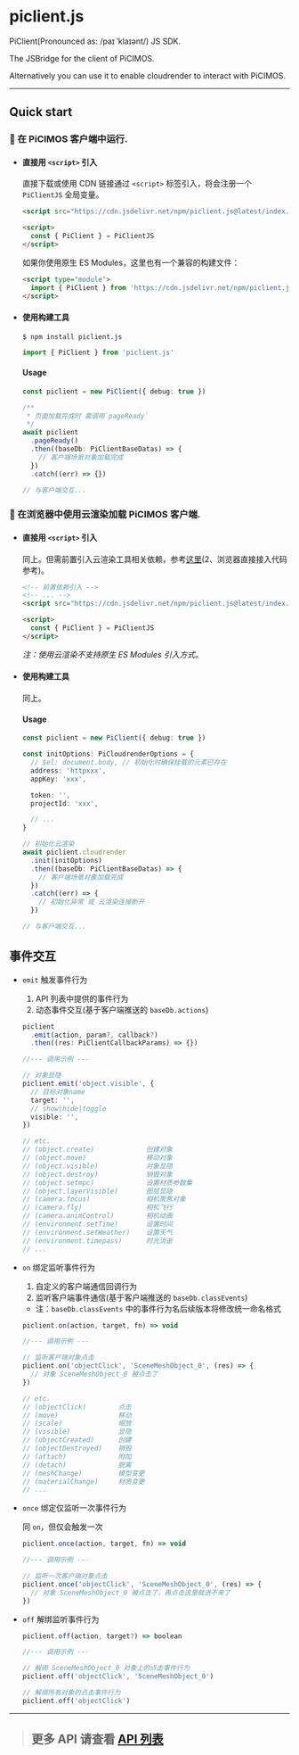 # piclient.js

PiClient(Pronounced as: /paɪ ˈklaɪənt/) JS SDK.

The JSBridge for the client of PiCIMOS.

Alternatively you can use it to enable cloudrender to interact with PiCIMOS.

---

## Quick start

### 🥇 在 PiCIMOS 客户端中运行.

- #### 直接用 `<script>` 引入

  直接下载或使用 CDN 链接通过 `<script>` 标签引入，将会注册一个 `PiClientJS` 全局变量。

  ```html
  <script src="https://cdn.jsdelivr.net/npm/piclient.js@latest/index.umd.js"></script>
  ```

  ```html
  <script>
    const { PiClient } = PiClientJS
  </script>
  ```

  如果你使用原生 ES Modules，这里也有一个兼容的构建文件：

  ```html
  <script type="module">
    import { PiClient } from 'https://cdn.jsdelivr.net/npm/piclient.js@latest/index.esm.js'
  </script>
  ```

- #### 使用构建工具

  ```shell
  $ npm install piclient.js
  ```

  ```typescript
  import { PiClient } from 'piclient.js'
  ```

  #### **Usage**

  ```typescript
  const piclient = new PiClient({ debug: true })

  /**
   * 页面加载完成时 需调用`pageReady`
   */
  await piclient
    .pageReady()
    .then((baseDb: PiClientBaseDatas) => {
      // 客户端场景对象加载完成
    })
    .catch((err) => {})

  // 与客户端交互...
  ```

### 🥈 在浏览器中使用云渲染加载 PiCIMOS 客户端.

- #### 直接用 `<script>` 引入

  同上。但需前置引入云渲染工具相关依赖，参考[这里](https://www.3dcat.live/support/api/browser-link.html)(2、浏览器直接接入代码参考)。

  ```html
  <!-- 前置依赖引入 -->
  <!-- ... -->
  <script src="https://cdn.jsdelivr.net/npm/piclient.js@latest/index.umd.js"></script>
  ```

  ```html
  <script>
    const { PiClient } = PiClientJS
  </script>
  ```

  _注：使用云渲染不支持原生 ES Modules 引入方式。_

- #### 使用构建工具

  同上。

  #### **Usage**

  ```typescript
  const piclient = new PiClient({ debug: true })

  const initOptions: PiCloudrenderOptions = {
    // $el: document.body, // 初始化时确保挂载的元素已存在
    address: 'httpxxx',
    appKey: 'xxx',

    token: '',
    projectId: 'xxx',

    // ...
  }

  // 初始化云渲染
  await piclient.cloudrender
    .init(initOptions)
    .then((baseDb: PiClientBaseDatas) => {
      // 客户端场景对象加载完成
    })
    .catch((err) => {
      // 初始化异常 或 云渲染连接断开
    })

  // 与客户端交互...
  ```

## 事件交互

- `emit` 触发事件行为

  1. API 列表中提供的事件行为
  2. 动态事件交互(基于客户端推送的 `baseDb.actions`)

  ```typescript
  piclient
    .emit(action, param?, callback?)
    .then((res: PiClientCallbackParams) => {})

  //--- 调用示例 ---

  // 对象显隐
  piclient.emit('object.visible', {
    // 目标对象name
    target: '',
    // show|hide|toggle
    visible: '',
  })

  // etc.
  // (object.create)             创建对象
  // (object.move)               移动对象
  // (object.visible)            对象显隐
  // (object.destroy)            销毁对象
  // (object.setmpc)             设置材质参数集
  // (object.layerVisible)       图层显隐
  // (camera.focus)              相机聚焦对象
  // (camera.fly)                相机飞行
  // (camera.animControl)        相机动画
  // (environment.setTime)       设置时间
  // (environment.setWeather)    设置天气
  // (environment.timepass)      时光流逝
  // ...
  ```

- `on` 绑定监听事件行为

  1. 自定义的客户端通信回调行为
  2. 监听客户端事件通信(基于客户端推送的 `baseDb.classEvents`)

  - 注：`baseDb.classEvents` 中的事件行为名后续版本将修改统一命名格式

  ```typescript
  piclient.on(action, target, fn) => void

  //--- 调用示例 ---

  // 监听客户端对象点击
  piclient.on('objectClick', 'SceneMeshObject_0', (res) => {
    // 对象 SceneMeshObject_0 被点击了
  })

  // etc.
  // (objectClick)        点击
  // (move)               移动
  // (scale)              缩放
  // (visible)            显隐
  // (objectCreated)      创建
  // (objectDestroyed)    销毁
  // (attach)             附加
  // (detach)             脱离
  // (meshChange)         模型变更
  // (materialChange)     材质变更
  // ...
  ```

- `once` 绑定仅监听一次事件行为

  同 `on`，但仅会触发一次

  ```typescript
  piclient.once(action, target, fn) => void

  //--- 调用示例 ---

  // 监听一次客户端对象点击
  piclient.once('objectClick', 'SceneMeshObject_0', (res) => {
    // 对象 SceneMeshObject_0 被点击了，再点击这里就进不来了
  })
  ```

- `off` 解绑监听事件行为

  ```typescript
  piclient.off(action, target?) => boolean

  //--- 调用示例 ---

  // 解绑 SceneMeshObject_0 对象上的点击事件行为
  piclient.off('objectClick', 'SceneMeshObject_0')

  // 解绑所有对象的点击事件行为
  piclient.off('objectClick')
  ```

---

> ## 更多 API 请查看 [API 列表](http://docs.cloud.picimos.com/#/api)
